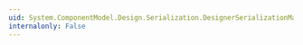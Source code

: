 ```yaml
---
uid: System.ComponentModel.Design.Serialization.DesignerSerializationManager.System#ComponentModel#Design#Serialization#IDesignerSerializationManager#Context
internalonly: False
---
```

